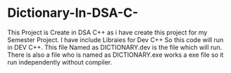 # Dictionary-In-DSA-C-
This Project is Create in DSA C++ as i have create this project for my Semester Project. 
I have include Libraies for Dev C++ So this code will run in DEV C++.
This file Named as DICTIONARY.dev is the file which will run.
There is also a file who is named as DICTIONARY.exe works a exe file so it run independently without compiler.
